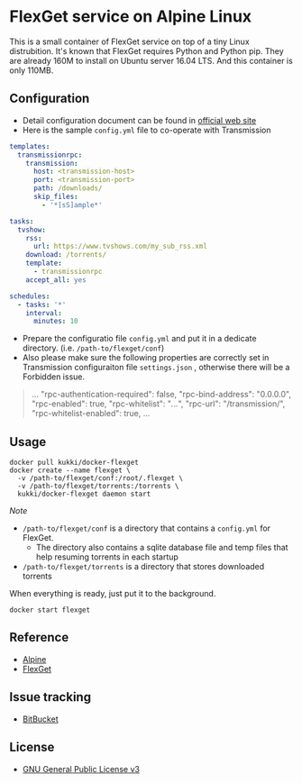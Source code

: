 # FlexGet service on Alpine Linux

This is a small container of FlexGet service on top of a tiny Linux distrubition. It's known that FlexGet requires Python and Python pip. They are already 160M to install on Ubuntu server 16.04 LTS. And this container is only 110MB.

## Configuration

* Detail configuration document can be found in [official web site](http://flexget.com/Configuration)
* Here is the sample `config.yml` file to co-operate with Transmission

```YAML
templates:
  transmissionrpc:
    transmission:
      host: <transmission-host>
      port: <transmission-port>
      path: /downloads/
      skip_files:
        - '*[sS]ample*'

tasks:
  tvshow:
    rss:
      url: https://www.tvshows.com/my_sub_rss.xml
    download: /torrents/
    template:
      - transmissionrpc
    accept_all: yes

schedules:
  - tasks: '*'
    interval:
      minutes: 10
```

* Prepare the configuratio file `config.yml` and put it in a dedicate directory. (i.e. `/path-to/flexget/conf`)
* Also please make sure the following properties are correctly set in Transmission configuraiton file `settings.json` , otherwise there will be a Forbidden issue.


> ...
>  "rpc-authentication-required": false,
>  "rpc-bind-address": "0.0.0.0",
>  "rpc-enabled": true,
>  "rpc-whitelist": "*.*.*.*",
>  "rpc-url": "/transmission/",
>  "rpc-whitelist-enabled": true,
> ...

## Usage

```
docker pull kukki/docker-flexget
docker create --name flexget \
  -v /path-to/flexget/conf:/root/.flexget \
  -v /path-to/flexget/torrents:/torrents \
  kukki/docker-flexget daemon start
```

_Note_

* `/path-to/flexget/conf` is a directory that contains a `config.yml` for FlexGet.
  * The directory also contains a sqlite database file and temp files that help resuming torrents in each startup
* `/path-to/flexget/torrents` is a directory that stores downloaded torrents

When everything is ready, just put it to the background.

```
docker start flexget
```

## Reference

* [Alpine](https://hub.docker.com/_/alpine/)
* [FlexGet](http://flexget.com/)

## Issue tracking

* [BitBucket](https://bitbucket.org/jkoo/docker-flexget/issues?status=new&status=open)

## License
* [GNU General Public License v3](http://www.gnu.org/licenses/gpl-3.0.en.html)